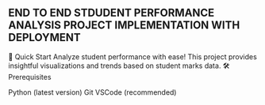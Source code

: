 ## END TO END STDUDENT PERFORMANCE ANALYSIS PROJECT IMPLEMENTATION WITH DEPLOYMENT

🚀 Quick Start
Analyze student performance with ease! This project provides insightful visualizations and trends based on student marks data.
🛠️ Prerequisites

Python (latest version)
Git
VSCode (recommended)

